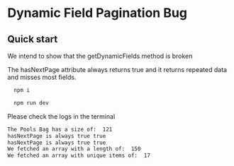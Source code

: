 # Dynamic Field Pagination Bug

## Quick start

We intend to show that the getDynamicFields method is broken

The hasNextPage attribute always returns true and it returns repeated data and misses most fields.

```bash
  npm i
```

```bash
  npm run dev
```

Please check the logs in the terminal 

```bash
The Pools Bag has a size of:  121
hasNextPage is always true true
hasNextPage is always true true
We fetched an array with a length of:  150
We fetched an array with unique items of:  17
```